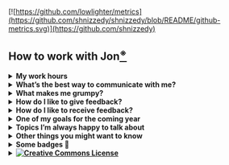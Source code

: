 [![https://github.com/lowlighter/metrics](https://github.com/shnizzedy/shnizzedy/blob/README/github-metrics.svg)](https://github.com/shnizzedy)

## How to work with Jon[<sup>※</sup>](https://github.com/shnizzedy/shnizzedy/blob/README/references.md#personal_readmes)
<!-- *This document is meant to give colleagues a quick rundown on my work preferences, and some context about my life. Feel free to edit the template and add whatever information feels important to you! You are free to use and share this template under Creative Commons Attribution-ShareAlike 2.5 Generic (CC BY-SA 2.5).* -->

<details markdown="1">
  <summary><strong>My work hours</strong></summary>
<!-- *Are you a morning person? Or a night owl? When should someone expect to work with you? When will I be unavailable?* -->

I <span title="struggle">strive</span> to maintain a healthy work-life balance. In service of that effort, for my primary employment I try to be:

* fully available 9 AM ‒ 5 PM ([America/New_York](https://en.wikipedia.org/wiki/List_of_tz_database_time_zones)) on workdays (typically Monday ‒ Friday) with approximately a 30 minute lunch break at some point
* fully unavailable outside those hours, during lunch, weekends, and days off
</details>

<details markdown="1">
  <summary><strong>What’s the best way to communicate with me?</strong></summary>
<!-- *Prefer Slack over email on certain topics? Prefer in-person meetings over chats? Is it OK to interrupt when I have headphones on?* -->

I'm a bit hard of hearing and a bit of a stutterer, so I prefer written to spoken communication. I check the following in order of frequency:

1. [![Slack](https://cdn.brandfolder.io/5H442O3W/at/pl546j-7le8zk-6gwiyo/Slack_Mark.png?width=12&height=12) CMI-CNL Slack](cmi-cnl.slack.com)
2. ![Credo Mobile](https://upload.wikimedia.org/wikipedia/commons/thumb/1/19/CREDO_Mobile_logo.svg/37px-CREDO_Mobile_logo.svg.png) text messages
3. ![Outlook](https://github.com/shnizzedy/shnizzedy/blob/README/images/outlook_12px.png?raw=true) work (`@childmind.org`) email
5. :octocat: GitHub issues
4. ![Slack](https://cdn.brandfolder.io/5H442O3W/at/pl546j-7le8zk-6gwiyo/Slack_Mark.png?width=12&height=12) other Slack workspaces
5. [<img src="https://mattermost.com/wp-content/themes/mattermostv3/favicon-16x16.png" style="height:12px;" alt="Mattermost"> Brainhack Mattermost](https://mattermost.brainhack.org/brainhack)
6. ![Vasegurt](https://github.com/shnizzedy/shnizzedy/blob/README/images/vasegurt_12px.png?raw=true) personal (`@vasegurt.com`) email

If I don’t respond, try:

1. ![Just wait longer](https://github.com/shnizzedy/shnizzedy/blob/README/images/just%20wait%20longer.gif?raw=true)[<sup>※</sup>](https://github.com/shnizzedy/shnizzedy/blob/README/references.md#ace_ventura)
2. reaching out to someone else relevant to the question / project
3. sending me a reminder
</details>

<details markdown="1">
  <summary><strong>What makes me grumpy?</strong></summary>
Demands for action combined with unwillingness to explain the target of said action.

![American Chopper Argument](https://github.com/shnizzedy/shnizzedy/blob/README/images/American%20Chopper%20Argument.jpeg?raw=true)[<sup>※</sup>](https://github.com/shnizzedy/shnizzedy/blob/README/references.md#american_chopper)
</details>

<details markdown="1">
  <summary><strong>How do I like to give feedback?</strong></summary>
<!-- *In-person? Via Slack/email? Frequency of feedback?* -->
Timely, constructively, and specifically.
</details>

<details markdown="1">
  <summary><strong>How do I like to receive feedback?</strong></summary>
<!-- *In-person? Via Slack/email? Frequency of feedback?* -->
Specifically, action-oriented, and visually.
</details>

<details markdown="1">
  <summary><strong>One of my goals for the coming year</strong></summary>
<!-- *What's something you hope to learn, make or do in the coming year? Can be work related or not!* -->
I hope to carve out enough time to help my friend Dr. Bu realize his design for the *Comics History Index*.
</details>

<details markdown="1">
  <summary><strong>Topics I’m always happy to talk about</strong></summary>
<!-- *WebGL? The sandwich spectrum? Medieval poetry? Your dog? Give people ideas on what you love to discuss.* -->
Art, particularly <a href="https://www.last.fm/user/shnizzedy">music</a>, <a href="https://www.goodreads.com/author/show/3092846.Jon_Clucas">literature</a>, and <a href="https://www.imdb.com/user/ur24972391/?ref_=nv_usr_prof_2">film</a>.
</details>

<details markdown="1">
  <summary><strong>Other things you might want to know</strong></summary>
<!-- *Some optional ideas below. Delete and/or add whatever you like.* -->

* My favorite baked good — pie
* Spouses/partners/kiddos/pets — one spouse
* Fruit on pizza — yes, especially jalapeño + pineapple ![Mazikeen's pizza order](https://github.com/shnizzedy/shnizzedy/blob/README/images/Mazikeen's%20pizza.png?raw=true)[<sup>※</sup>](https://github.com/shnizzedy/shnizzedy/blob/README/references.md#god_johnson)
* My coffee order — decaf café au lait
</details>

<details markdown="1">
   <summary><strong>Some badges 📛<strong></summary>
<a href="https://hacktoberfest.digitalocean.com/"><img src="https://res.cloudinary.com/practicaldev/image/fetch/s--cm4PWdMq--/c_limit,f_auto,fl_progressive,q_80,w_375/https://dev-to-uploads.s3.amazonaws.com/uploads/badge/badge_image/131/hacktoberfest-2021-badge.png" alt="Hacktoberfet 2021" height="100px"><img src="https://anchor.digitalocean.com/rs/113-DTN-266/images/Tree%20Badge.png" alt="Hacktoberfest 2020 tree planted" height="100px"><img src="https://res.cloudinary.com/practicaldev/image/fetch/s--ajGtUgSU--/c_limit,f_auto,fl_progressive,q_80,w_180/https://dev-to-uploads.s3.amazonaws.com/uploads/badge/badge_image/80/hacktoberfest2020-badge_2.png" alt="Hacktoberfest 2020" height="100px"></a><a href="https://stackoverflow.com/users/story/7868821#assessment-8290135"><img src="https://i.stack.imgur.com/9qUuc.png" alt="Pluralsight Python IQ" height="100px"></a><span itemscope itemtype="https://schema.org/Person"><a itemprop="sameAs" content="https://orcid.org/0000-0001-7590-5806" href="https://orcid.org/0000-0001-7590-5806" target="orcid.widget" rel="me noopener noreferrer" style="vertical-align:top;"><img src="https://upload.wikimedia.org/wikipedia/commons/thumb/0/06/ORCID_iD.svg/100px-ORCID_iD.svg.png" style="width:1em;margin-right:.5em;" alt="ORCID iD icon"></a></span>
</details>

<details markdown="1">
  <summary><a rel="license" href="http://creativecommons.org/licenses/by-sa/2.5/"><img alt="Creative Commons License" style="border-width:0" src="https://i.creativecommons.org/l/by-sa/2.5/88x31.png" /></a></summary>
  
  This work[<sup>※</sup>](https://github.com/shnizzedy/shnizzedy/blob/README/references.md#personal_readmes) is licensed under a <a rel="license" href="http://creativecommons.org/licenses/by-sa/2.5/">Creative Commons Attribution-ShareAlike 2.5 Generic License</a>.
</details>
